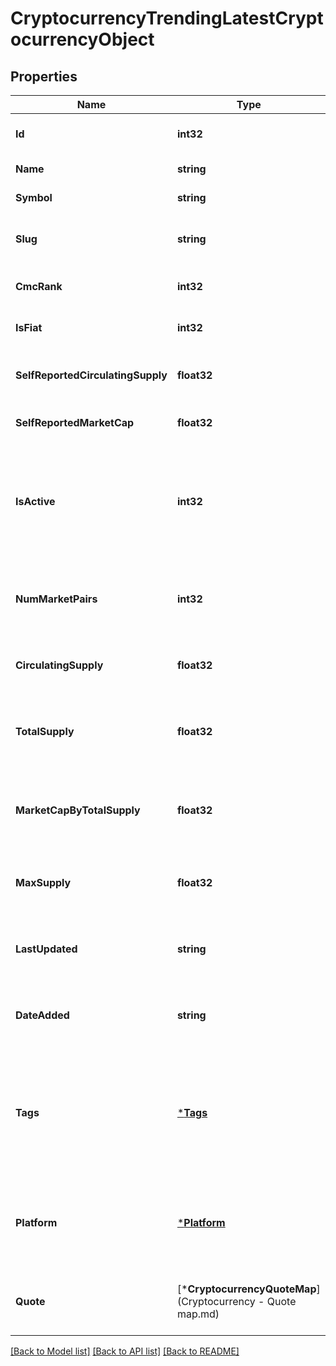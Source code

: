 # CryptocurrencyTrendingLatestCryptocurrencyObject

## Properties
Name | Type | Description | Notes
------------ | ------------- | ------------- | -------------
**Id** | **int32** | The unique CoinMarketCap ID for this cryptocurrency. | [default to null]
**Name** | **string** | The name of this cryptocurrency. | [default to null]
**Symbol** | **string** | The ticker symbol for this cryptocurrency. | [default to null]
**Slug** | **string** | The web URL friendly shorthand version of this cryptocurrency name. | [default to null]
**CmcRank** | **int32** | The cryptocurrency&#39;s CoinMarketCap rank by market cap. | [optional] [default to null]
**IsFiat** | **int32** | 1 if this is a fiat | [optional] [default to null]
**SelfReportedCirculatingSupply** | **float32** | The self reported number of coins circulating for this cryptocurrency. | [optional] [default to null]
**SelfReportedMarketCap** | **float32** | The self reported market cap for this cryptocurrency. | [optional] [default to null]
**IsActive** | **int32** | 1 if this cryptocurrency has at least 1 active market currently being tracked by the platform, otherwise 0. A value of 1 is analogous with &#x60;listing_status&#x3D;active&#x60;. | [optional] [default to null]
**NumMarketPairs** | **int32** | The number of active trading pairs available for this cryptocurrency across supported exchanges. | [optional] [default to null]
**CirculatingSupply** | **float32** | The approximate number of coins circulating for this cryptocurrency. | [optional] [default to null]
**TotalSupply** | **float32** | The approximate total amount of coins in existence right now (minus any coins that have been verifiably burned). | [optional] [default to null]
**MarketCapByTotalSupply** | **float32** | The market cap by total supply. *This field is only returned if requested through the &#x60;aux&#x60; request parameter.* | [optional] [default to null]
**MaxSupply** | **float32** | The expected maximum limit of coins ever to be available for this cryptocurrency. | [optional] [default to null]
**LastUpdated** | **string** | Timestamp (ISO 8601) of the last time this cryptocurrency&#39;s market data was updated. | [default to null]
**DateAdded** | **string** | Timestamp (ISO 8601) of when this cryptocurrency was added to CoinMarketCap. | [optional] [default to null]
**Tags** | [***Tags**](tags.md) | Array of tags associated with this cryptocurrency. Currently only a mineable tag will be returned if the cryptocurrency is mineable. Additional tags will be returned in the future. | [optional] [default to null]
**Platform** | [***Platform**](platform.md) | Metadata about the parent cryptocurrency platform this cryptocurrency belongs to if it is a token, otherwise null. | [optional] [default to null]
**Quote** | [***CryptocurrencyQuoteMap**](Cryptocurrency - Quote map.md) | A map of market quotes in different currency conversions. The default map included is USD. | [default to null]

[[Back to Model list]](../README.md#documentation-for-models) [[Back to API list]](../README.md#documentation-for-api-endpoints) [[Back to README]](../README.md)


